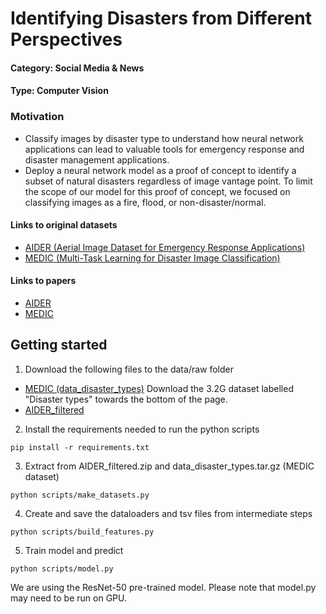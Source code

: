 # Identifying Disasters from Different Perspectives

#### Category: Social Media & News
#### Type: Computer Vision

### Motivation
- Classify images by disaster type to understand how neural network applications can lead to valuable tools for emergency response and disaster management applications.
- Deploy a neural network model as a proof of concept to identify a subset of natural disasters regardless of image vantage point. To limit the scope of our model for this proof of concept, we focused on classifying images as a fire, flood, or non-disaster/normal. 

#### Links to original datasets

- [AIDER (Aerial Image Dataset for Emergency Response Applications)](https://zenodo.org/record/3888300#.YqkdjOjMKUl)
- [MEDIC (Multi-Task Learning for Disaster Image Classification)](https://crisisnlp.qcri.org/crisis-image-datasets-asonam20)

#### Links to papers

- [AIDER](https://openaccess.thecvf.com/content_CVPRW_2019/papers/UAVision/Kyrkou_Deep-Learning-Based_Aerial_Image_Classification_for_Emergency_Response_Applications_Using_Unmanned_CVPRW_2019_paper)
- [MEDIC](https://arxiv.org/pdf/2108.12828.pdf)

## Getting started
1. Download the following files to the data/raw folder
- [MEDIC (data_disaster_types)](https://crisisnlp.qcri.org/crisis-image-datasets-asonam20)
Download the 3.2G dataset labelled "Disaster types" towards the bottom of the page.
- [AIDER_filtered](https://drive.google.com/file/d/15w4mdKR9LHjPc5WCeUcswoI34_pzj41r/view?usp=sharing)
2. Install the requirements needed to run the python scripts
```
pip install -r requirements.txt
```
3. Extract from AIDER_filtered.zip and data_disaster_types.tar.gz (MEDIC dataset)
```
python scripts/make_datasets.py
```
4. Create and save the dataloaders and tsv files from intermediate steps
```
python scripts/build_features.py
```
5. Train model and predict
```
python scripts/model.py
```
We are using the ResNet-50 pre-trained model. Please note that model.py may need to be run on GPU.
